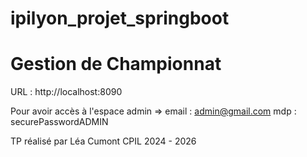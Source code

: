 # ipilyon_projet_springboot
# Gestion de Championnat
URL : http://localhost:8090

Pour avoir accès à l'espace admin =>
email : admin@gmail.com
mdp : securePasswordADMIN

TP réalisé par Léa Cumont CPIL 2024 - 2026